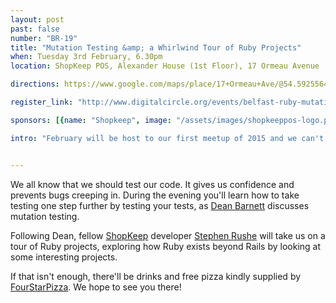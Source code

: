 ```yaml
---
layout: post
past: false
number: "BR-19"
title: "Mutation Testing &amp; a Whirlwind Tour of Ruby Projects"
when: Tuesday 3rd February, 6.30pm
location: ShopKeep POS, Alexander House (1st Floor), 17 Ormeau Avenue

directions: https://www.google.com/maps/place/17+Ormeau+Ave/@54.5925564,-5.927705,17z/data=!4m2!3m1!1s0x486108f93df6182d:0x30ef4d86a071c32a?hl=en

register_link: "http://www.digitalcircle.org/events/belfast-ruby-mutation-testing-and-a-whirlwind-tour-of-ruby-projects"

sponsors: [{name: "Shopkeep", image: "/assets/images/shopkeeppos-logo.png", link: "http://shopkeep.com"}, {name: "Four Star Pizza", image: "/assets/images/fourstarpizza-logo.png", link: "http://www.fourstarpizza.co.uk/"}, {name: "Rumble Labs", image: "/assets/images/rumblelabs-logo.png", link: "http://rumblelabs.com"}]

intro: "February will be host to our first meetup of 2015 and we can't wait to catch up with everyone and hopefully welcome a few new faces. We've got two great talks lined up, suited to both the aspiring and experienced Rubyists among us. So keep your Tuesday evening free and pop over to Shopkeep's office for some inspiration and practical tips."


---
```



We all know that we should test our code. It gives us confidence and
prevents bugs creeping in. During the evening you'll learn how to take testing one step further by testing your tests, as [Dean Barnett](https://twitter.com/deanobarn) discusses mutation testing.

Following Dean, fellow [ShopKeep](http://www.shopkeep.com/) developer [Stephen Rushe](https://twitter.com/srushe) will take us on a tour of Ruby projects, exploring how Ruby exists beyond Rails by looking at some interesting projects.

If that isn't enough, there'll be drinks and free pizza kindly supplied by [FourStarPizza](http://www.fourstarpizza.co.uk/). We hope to see you there!





